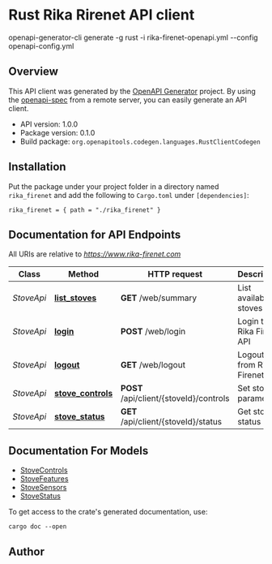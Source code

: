 # Rust Rika Rirenet API client

openapi-generator-cli generate -g rust -i rika-firenet-openapi.yml --config openapi-config.yml

## Overview

This API client was generated by the [OpenAPI Generator](https://openapi-generator.tech) project.  By using the [openapi-spec](https://openapis.org) from a remote server, you can easily generate an API client.

- API version: 1.0.0
- Package version: 0.1.0
- Build package: `org.openapitools.codegen.languages.RustClientCodegen`

## Installation

Put the package under your project folder in a directory named `rika_firenet` and add the following to `Cargo.toml` under `[dependencies]`:

```
rika_firenet = { path = "./rika_firenet" }
```

## Documentation for API Endpoints

All URIs are relative to *https://www.rika-firenet.com*

Class | Method | HTTP request | Description
------------ | ------------- | ------------- | -------------
*StoveApi* | [**list_stoves**](docs/StoveApi.md#list_stoves) | **GET** /web/summary | List available stoves
*StoveApi* | [**login**](docs/StoveApi.md#login) | **POST** /web/login | Login to Rika Firenet API
*StoveApi* | [**logout**](docs/StoveApi.md#logout) | **GET** /web/logout | Logout from Rika Firenet API
*StoveApi* | [**stove_controls**](docs/StoveApi.md#stove_controls) | **POST** /api/client/{stoveId}/controls | Set stove parameters
*StoveApi* | [**stove_status**](docs/StoveApi.md#stove_status) | **GET** /api/client/{stoveId}/status | Get stove status


## Documentation For Models

 - [StoveControls](docs/StoveControls.md)
 - [StoveFeatures](docs/StoveFeatures.md)
 - [StoveSensors](docs/StoveSensors.md)
 - [StoveStatus](docs/StoveStatus.md)


To get access to the crate's generated documentation, use:

```
cargo doc --open
```

## Author




